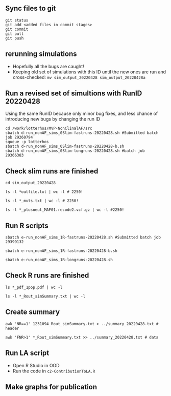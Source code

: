 ## Sync files to git
```
git status
git add <added files in commit stages>
git commit
git pull
git push
```


## rerunning simulations

* Hopefully all the bugs are caught!
* Keeping old set of simulations with this ID until the new ones are run and cross-checked:
`mv sim_output_20220428 sim_output_20220428a`

## Run a revised set of simultions with RunID 20220428

Using the same RunID because only minor bug fixes, and less chance of introducing new bugs by changing the run ID

```
cd /work/lotterhos/MVP-NonClinalAF/src
sbatch d-run_nonAF_sims_0Slim-fastruns-20220428.sh #Submitted batch job 29260794
squeue -p lotterhos
sbatch d-run_nonAF_sims_0Slim-fastruns-20220428-b.sh
sbatch d-run_nonAF_sims_0Slim-longruns-20220428.sh #batch job  29366383
```

## Check slim runs are finished

```
cd sim_output_20220428

ls -l *outfile.txt | wc -l # 2250!

ls -l *_muts.txt | wc -l # 2250!

ls -l *_plusneut_MAF01.recode2.vcf.gz | wc -l #2250!
```

## Run R scripts

```
sbatch e-run_nonAF_sims_1R-fastruns-20220428.sh #Submitted batch job 29399132

sbatch e-run_nonAF_sims_1R-fastruns-20220428-b.sh

sbatch e-run_nonAF_sims_1R-longruns-20220428.sh
```

## Check R runs are finished
```
ls *_pdf_1pop.pdf | wc -l

ls -l *_Rout_simSummary.txt | wc -l
```

## Create summary
```
awk 'NR==1' 1231094_Rout_simSummary.txt > ../summary_20220428.txt # header

awk 'FNR>1' *_Rout_simSummary.txt >> ../summary_20220428.txt # data
```

## Run LA script
* Open R Studio in OOD
* Run the code in `c2-ContributionToLA.R`

## Make graphs for publication
